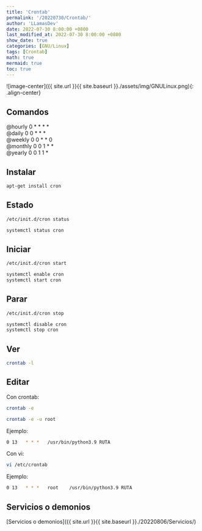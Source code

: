 ```yaml
---
title: 'Crontab'
permalink: '/20220730/Crontab/'
author: 'LLamasDev'
date: 2022-07-30 8:00:00 +0800
last_modified_at: 2022-07-30 8:00:00 +0800
show_date: true
categories: [GNU/Linux]
tags: [Crontab]
math: true
mermaid: true
toc: true
---
```


![image-center]({{ site.url }}{{ site.baseurl }}./assets/img/GNULinux.png){: .align-center}

## Comandos

@hourly 	0 * * * *  
@daily 	    0 0 * * *  
@weekly 	0 0 * * 0  
@monthly 	0 0 1 * *  
@yearly 	0 0 1 1 *

## Instalar

```bash
apt-get install cron
```

## Estado

```bash
/etc/init.d/cron status

systemctl status cron
```

## Iniciar

```bash
/etc/init.d/cron start

systemctl enable cron
systemctl start cron
```

## Parar

```bash
/etc/init.d/cron stop

systemctl disable cron
systemctl stop cron
```

## Ver

```bash
crontab -l
```

## Editar

Con crontab:
```bash
crontab -e

crontab -e -u root
```

Ejemplo:
```bash
0 13   * * *   /usr/bin/python3.9 RUTA
```

Con vi:
```bash
vi /etc/crontab
```

Ejemplo:
```bash
0 13   * * *   root    /usr/bin/python3.9 RUTA
```

## Servicios o demonios

[Servicios o demonios]({{ site.url }}{{ site.baseurl }}./20220806/Servicios/)